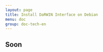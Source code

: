 ```yaml
---
layout: page
title: Install DaRWIN Interface on Debian
menu: doc
group: doc-tech-en
---
```


## Soon